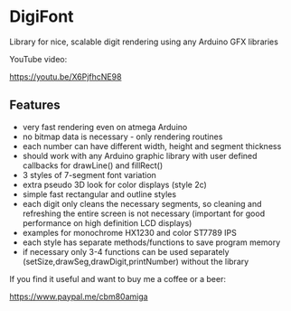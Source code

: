 # DigiFont
Library for nice, scalable digit rendering using any Arduino GFX libraries 

YouTube video:

https://youtu.be/X6PjfhcNE98


## Features
- very fast rendering even on atmega Arduino
- no bitmap data is necessary - only rendering routines
- each number can have different width, height and segment thickness
- should work with any Arduino graphic library with user defined callbacks for drawLine() and fillRect()
- 3 styles of 7-segment font variation
- extra pseudo 3D look for color displays (style 2c)
- simple fast rectangular and outline styles
- each digit only cleans the necessary segments, so cleaning and refreshing the entire screen is not necessary (important for good performance on high definition LCD displays)
- examples for monochrome HX1230 and color ST7789 IPS
- each style has separate methods/functions to save program memory
- if necessary only 3-4 functions can be used separately (setSize,drawSeg,drawDigit,printNumber) without the library

If you find it useful and want to buy me a coffee or a beer:

https://www.paypal.me/cbm80amiga
